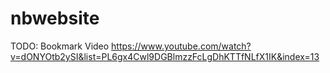 # nbwebsite

TODO: Bookmark Video https://www.youtube.com/watch?v=dONYOtb2ySI&list=PL6gx4Cwl9DGBlmzzFcLgDhKTTfNLfX1IK&index=13
